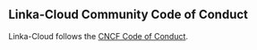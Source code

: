 ## Linka-Cloud Community Code of Conduct

Linka-Cloud follows the [CNCF Code of Conduct](https://github.com/cncf/foundation/blob/master/code-of-conduct.md).
